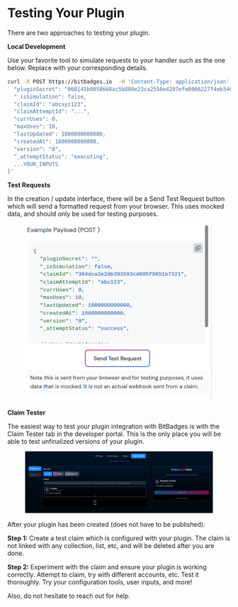 # Testing Your Plugin

There are two approaches to testing your plugin.

**Local Development**

Use your favorite tool to simulate requests to your handler such as the one below. Replace with your corresponding details.

```bash
curl -X POST https://bitbadges.io  -H 'Content-Type: application/json' -d '{
  "pluginSecret": "068145b0058668ac5b880e23ca2556e4207efe8066227f4eb3466a6b0d16daa4",
  "_isSimulation": false,
  "claimId": "abcxyz123",
  "claimAttemptId": "...",
  "currUses": 0,
  "maxUses": 10,
  "lastUpdated": 1800000000000,
  "createdAt": 1800000000000,
  "version": "0",
  "_attemptStatus": "executing",
  ...YOUR_INPUTS
}'
```

**Test Requests**

In the creation / update interface, there will be a Send Test Request button which will send a formatted request from your browser. This uses mocked data, and should only be used for testing purposes.

<figure><img src="../../../../.gitbook/assets/image (147).png" alt=""><figcaption></figcaption></figure>

**Claim Tester**

The easiest way to test your plugin integration with BitBadges is with the Claim Tester tab in the developer portal. This is the only place you will be able to test unfinalized versions of your plugin.

<figure><img src="../../../../.gitbook/assets/image (8) (1).png" alt=""><figcaption></figcaption></figure>

After your plugin has been created (does not have to be published):

**Step 1:** Create a test claim which is configured with your plugin. The claim is not linked with any collection, list, etc, and will be deleted after you are done.

**Step 2:** Experiment with the claim and ensure your plugin is working correctly. Attempt to claim, try with different accounts, etc. Test it thoroughly. Try your configuration tools, user inputs, and more!

Also, do not hesitate to reach out for help.
